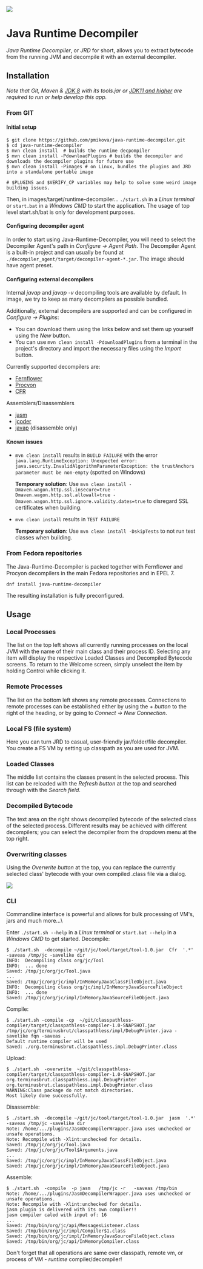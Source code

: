 <a href="https://copr.fedorainfracloud.org/coprs/radekmanak/java-runtime-decompiler/package/java-runtime-decompiler/"><img src="https://copr.fedorainfracloud.org/coprs/radekmanak/java-runtime-decompiler/package/java-runtime-decompiler/status_image/last_build.png" /></a>
# Java Runtime Decompiler
*Java Runtime Decompiler*, or *JRD* for short, allows you to extract bytecode from the running JVM and decompile it with an external decompiler.
## Installation
*Note that Git, Maven & [JDK 8](https://adoptopenjdk.net/) with its tools.jar or [JDK11 and higher](https://adoptopenjdk.net/) are required to run or help develop this app.*
### From GIT
#### Initial setup
```
$ git clone https://github.com/pmikova/java-runtime-decompiler.git
$ cd java-runtime-decompiler
$ mvn clean install  # builds the runtime decpompiler
$ mvn clean install -PdownloadPlugins # builds the decompiler and downloads the decompiler plugins for future use
$ mvn clean install -Pimages # on Linux, bundles the plugins and JRD into a standalone portable image

# $PLUGINS and $VERIFY_CP variables may help to solve some weird image building issues.
```
Then, in images/target/runtime-decompiler... `./start.sh` in a *Linux terminal* or `start.bat` in a *Windows CMD* to start the application. The usage of top level start.sh/bat is only for development purposes.

#### Configuring decompiler agent
In order to start using Java-Runtime-Decompiler, you will need to select the Decompiler Agent's path in *Configure → Agent Path*.
The Decompiler Agent is a built-in project and can usually be found at `./decompiler_agent/target/decompiler-agent-*.jar`. The image should have agent preset.
#### Configuring external decompilers
Internal *javap* and *javap -v* decompiling tools are available by default. In image, we try to keep as many decompilers as possible bundled.

Additionally, external decompilers are supported and can be configured in *Configure → Plugins*:
* You can download them using the links below and set them up yourself using the *New* button.
* You can use `mvn clean install -PdownloadPlugins` from a terminal in the project's directory and import the necessary files using the *Import* button.

Currently supported decompilers are:
* [Fernflower](https://github.com/JetBrains/intellij-community/tree/master/plugins/java-decompiler/engine)
* [Procyon](https://bitbucket.org/mstrobel/procyon/downloads/)
* [CFR](https://github.com/leibnitz27/cfr/)

Assemblers/Disassemblers
* [jasm](https://github.com/openjdk/asmtools)
* [jcoder](https://github.com/openjdk/asmtools)
* [javap](https://github.com/openjdk/jdk) (disassemble only)
#### Known issues
* `mvn clean install` results in `BUILD FAILURE` with the error
`java.lang.RuntimeException: Unexpected error: java.security.InvalidAlgorithmParameterException: the trustAnchors parameter must be non-empty`
(spotted on Windows)

   **Temporary solution**: Use `mvn clean install -Dmaven.wagon.http.ssl.insecure=true -Dmaven.wagon.http.ssl.allowall=true -Dmaven.wagon.http.ssl.ignore.validity.dates=true`
   to disregard SSL certificates when building.
* `mvn clean install` results in `TEST FAILURE`

   **Temporary solution**: Use `mvn clean install -DskipTests` to not run test classes when building.
### From Fedora repositories
The Java-Runtime-Decompiler is packed together with Fernflower and Procyon decompilers in the main Fedora repositories and in EPEL 7.
```
dnf install java-runtime-decompiler
```
The resulting installation is fully preconfigured.

## Usage
### Local Processes
The list on the top left shows all currently running processes on the local JVM with the name of their main class and their process ID.
Selecting any item will display the respective Loaded Classes and Decompiled Bytecode screens.
To return to the Welcome screen, simply unselect the item by holding Control while clicking it.
### Remote Processes
The list on the bottom left shows any remote processes.
Connections to remote processes can be established either by using the *+ button* to the right of the heading, or by going to *Connect → New Connection*.
### Local FS (file system)
Here you can turn JRD to casual, user-friendly jar/folder/file decompiler. You create a FS VM by setting up classpath as you are used for JVM.
### Loaded Classes
The middle list contains the classes present in the selected process.
This list can be reloaded with the *Refresh button* at the top and searched through with the *Search field*.
### Decompiled Bytecode
The text area on the right shows decompiled bytecode of the selected class of the selected process.
Different results may be achieved with different decompilers; you can select the decompiler from the dropdown menu at the top right.
### Overwriting classes
Using the *Overwrite button* at the top, you can replace the currently selected class' bytecode with your own compiled .class file via a dialog.

![](https://user-images.githubusercontent.com/47597303/63510098-01977e00-c4de-11e9-8a72-24cec35bbc79.png)

### CLI
Commandline interface is powerful and allows for bulk processing of VM's, jars and much more...\

Enter `./start.sh --help` in a *Linux terminal* or `start.bat --help` in a *Windows CMD* to get started.
Decompile:
```
$ ./start.sh  -decompile ~/git/jc/tool/target/tool-1.0.jar  Cfr  '.*'  -saveas /tmp/jc -savelike dir
INFO:  Decompiling class org/jc/Tool
INFO:  ... done
Saved: /tmp/jc/org/jc/Tool.java
...
Saved: /tmp/jc/org/jc/impl/InMemoryJavaClassFileObject.java
INFO:  Decompiling class org/jc/impl/InMemoryJavaSourceFileObject
INFO:  ... done
Saved: /tmp/jc/org/jc/impl/InMemoryJavaSourceFileObject.java
```

Compile:
```
$ ./start.sh -compile -cp  ~/git/classpathless-compiler/target/classpathless-compiler-1.0-SNAPSHOT.jar  /tmp/jc/org/terminusbrut/classpathless/impl/DebugPrinter.java -savelike fqn -saveas .
Default runtime compiler will be used
Saved: ./org.terminusbrut.classpathless.impl.DebugPrinter.class
```

Upload:
```
$ ./start.sh  -overwrite  ~/git/classpathless-compiler/target/classpathless-compiler-1.0-SNAPSHOT.jar org.terminusbrut.classpathless.impl.DebugPrinter  org.terminusbrut.classpathless.impl.DebugPrinter.class
WARNING:Class package do not match directories. 
Most likely done successfully.
```

Disassemble:
```
$ ./start.sh  -decompile ~/git/jc/tool/target/tool-1.0.jar  jasm  '.*'  -saveas /tmp/jc -savelike dir 
Note: /home/.../plugins/JasmDecompilerWrapper.java uses unchecked or unsafe operations.
Note: Recompile with -Xlint:unchecked for details.
Saved: /tmp/jc/org/jc/Tool.java
Saved: /tmp/jc/org/jc/Tool$Arguments.java
...
Saved: /tmp/jc/org/jc/impl/InMemoryJavaClassFileObject.java
Saved: /tmp/jc/org/jc/impl/InMemoryJavaSourceFileObject.java
```

Assemble:
```
$ ./start.sh  -compile  -p jasm   /tmp/jc -r   -saveas /tmp/bin 
Note: /home/.../plugins/JasmDecompilerWrapper.java uses unchecked or unsafe operations.
Note: Recompile with -Xlint:unchecked for details.
jasm plugin is delivered with its own compiler!!
jasm compiler caled with input of: 16
...
Saved: /tmp/bin/org/jc/api/MessagesListener.class
Saved: /tmp/bin/org/jc/impl/Compiler$1.class
Saved: /tmp/bin/org/jc/impl/InMemoryJavaSourceFileObject.class
Saved: /tmp/bin/org/jc/api/InMemoryCompiler.class
```

Don't forget that all operations are same over classpath, remote vm, or process of VM - *runtime* compiler/decompiler!
